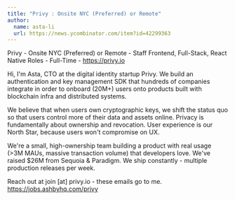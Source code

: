 ```yaml
---
title: "Privy : Onsite NYC (Preferred) or Remote"
author:
  name: asta-li
  url: https://news.ycombinator.com/item?id=42299363
---
```

Privy - Onsite NYC (Preferred) or Remote - Staff Frontend, Full-Stack, React Native Roles - Full-Time - <a href="https:&#x2F;&#x2F;privy.io" rel="nofollow">https:&#x2F;&#x2F;privy.io</a>

Hi, I&#x27;m Asta, CTO at the digital identity startup Privy. We build an authentication and key management SDK that hundreds of companies integrate in order to onboard (20M+) users onto products built with blockchain infra and distributed systems.

We believe that when users own cryptographic keys, we shift the status quo so that users control more of their data and assets online. Privacy is fundamentally about ownership and revocation. User experience is our North Star, because users won&#x27;t compromise on UX.

We&#x27;re a small, high-ownership team building a product with real usage (&gt;3M MAUs, massive transaction volume) that developers love. We&#x27;ve raised $26M from Sequoia &amp; Paradigm. We ship constantly - multiple production releases per week.

Reach out at join [at] privy.io - these emails go to me. <a href="https:&#x2F;&#x2F;jobs.ashbyhq.com&#x2F;privy">https:&#x2F;&#x2F;jobs.ashbyhq.com&#x2F;privy</a>
<JobApplication />
